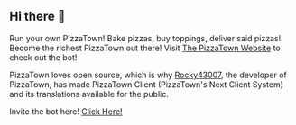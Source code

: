 ## Hi there 👋

Run your own PizzaTown! Bake pizzas, buy toppings, deliver said pizzas! Become the richest PizzaTown out there!
Visit [The PizzaTown Website](https://pizzatown.app) to check out the bot!

PizzaTown loves open source, which is why [Rocky43007](https://github.com/Rocky43007), the developer of PizzaTown, has made PizzaTown Client (PizzaTown's Next Client System) and its translations available for the public.

Invite the bot here! [Click Here!](https://pizzatown.ml/invite)

